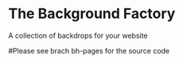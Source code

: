 # The Background Factory
A collection of backdrops for your website

#Please see brach bh-pages for the source code
